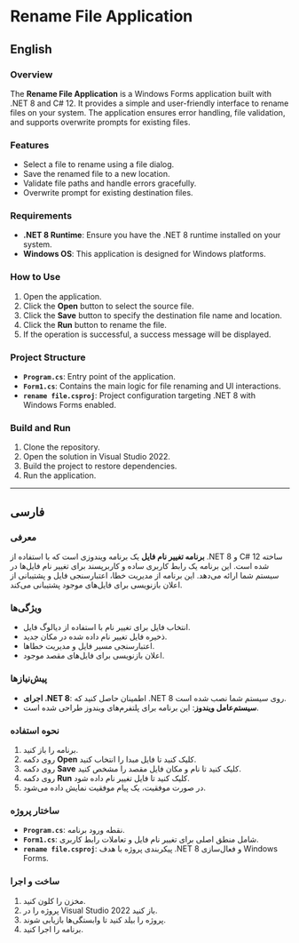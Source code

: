 ﻿# Rename File Application

## English

### Overview
The **Rename File Application** is a Windows Forms application built with .NET 8 and C# 12. It provides a simple and user-friendly interface to rename files on your system. The application ensures error handling, file validation, and supports overwrite prompts for existing files.

### Features
- Select a file to rename using a file dialog.
- Save the renamed file to a new location.
- Validate file paths and handle errors gracefully.
- Overwrite prompt for existing destination files.

### Requirements
- **.NET 8 Runtime**: Ensure you have the .NET 8 runtime installed on your system.
- **Windows OS**: This application is designed for Windows platforms.

### How to Use
1. Open the application.
2. Click the **Open** button to select the source file.
3. Click the **Save** button to specify the destination file name and location.
4. Click the **Run** button to rename the file.
5. If the operation is successful, a success message will be displayed.

### Project Structure
- **`Program.cs`**: Entry point of the application.
- **`Form1.cs`**: Contains the main logic for file renaming and UI interactions.
- **`rename file.csproj`**: Project configuration targeting .NET 8 with Windows Forms enabled.

### Build and Run
1. Clone the repository.
2. Open the solution in Visual Studio 2022.
3. Build the project to restore dependencies.
4. Run the application.

---

## فارسی

### معرفی
**برنامه تغییر نام فایل** یک برنامه ویندوزی است که با استفاده از .NET 8 و C# 12 ساخته شده است. این برنامه یک رابط کاربری ساده و کاربرپسند برای تغییر نام فایل‌ها در سیستم شما ارائه می‌دهد. این برنامه از مدیریت خطا، اعتبارسنجی فایل و پشتیبانی از اعلان بازنویسی برای فایل‌های موجود پشتیبانی می‌کند.

### ویژگی‌ها
- انتخاب فایل برای تغییر نام با استفاده از دیالوگ فایل.
- ذخیره فایل تغییر نام داده شده در مکان جدید.
- اعتبارسنجی مسیر فایل و مدیریت خطاها.
- اعلان بازنویسی برای فایل‌های مقصد موجود.

### پیش‌نیازها
- **اجرای .NET 8**: اطمینان حاصل کنید که .NET 8 روی سیستم شما نصب شده است.
- **سیستم‌عامل ویندوز**: این برنامه برای پلتفرم‌های ویندوز طراحی شده است.

### نحوه استفاده
1. برنامه را باز کنید.
2. روی دکمه **Open** کلیک کنید تا فایل مبدا را انتخاب کنید.
3. روی دکمه **Save** کلیک کنید تا نام و مکان فایل مقصد را مشخص کنید.
4. روی دکمه **Run** کلیک کنید تا فایل تغییر نام داده شود.
5. در صورت موفقیت، یک پیام موفقیت نمایش داده می‌شود.

### ساختار پروژه
- **`Program.cs`**: نقطه ورود برنامه.
- **`Form1.cs`**: شامل منطق اصلی برای تغییر نام فایل و تعاملات رابط کاربری.
- **`rename file.csproj`**: پیکربندی پروژه با هدف .NET 8 و فعال‌سازی Windows Forms.

### ساخت و اجرا
1. مخزن را کلون کنید.
2. پروژه را در Visual Studio 2022 باز کنید.
3. پروژه را بیلد کنید تا وابستگی‌ها بازیابی شوند.
4. برنامه را اجرا کنید.
